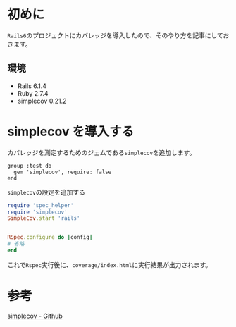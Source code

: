 <!--
title: 【Rails】Railsでカバレッジを計測する
tags: Rails,Ruby,simplecov
-->

# 初めに

`Rails6`のプロジェクトにカバレッジを導入したので、そのやり方を記事にしておきます。

## 環境

- Rails 6.1.4
- Ruby 2.7.4
- simplecov 0.21.2

# simplecov を導入する

カバレッジを測定するためのジェムである`simplecov`を追加します。

```ruby:Gemfile
group :test do
  gem 'simplecov', require: false
end
```

`simplecov`の設定を追加する

```ruby:spec/rails_helper.rb
require 'spec_helper'
require 'simplecov'
SimpleCov.start 'rails'


RSpec.configure do |config|
# 省略
end
```

これで`Rspec`実行後に、`coverage/index.html`に実行結果が出力されます。

# 参考

[simplecov - Github](https://github.com/simplecov-ruby/simplecov)
